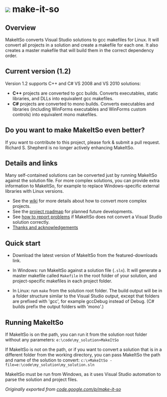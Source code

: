 <img src="https://user-images.githubusercontent.com/7102064/162118791-fa648dcc-5595-4872-b59c-d0e4d4369757.png"
/> make-it-so
=============


Overview
--------

MakeItSo converts Visual Studio solutions to gcc makefiles for Linux. It will convert all projects in a solution and create a makefile for each one. It also creates a master makefile that will build them in the correct dependency order.


Current version (1.2)
---------------------

Version 1.2 supports C++ and C# VS 2008 and VS 2010 solutions:
* **C++** projects are converted to gcc builds. Converts executables, static libraries, and DLLs into equivalent gcc makefiles.
* **C#** projects are converted to mono builds. Converts executables and libraries (including WinForms executables and WinForms custom controls) into equivalent mono makefiles.


Do you want to make MakeItSo even better?
-----------------------------------------

If you want to contribute to this project, please fork & submit a pull request. Richard S. Shepherd is no longer actively enhancing MakeItSo.


Details and links
-----------------

Many self-contained solutions can be converted just by running MakeItSo against the solution file. For more complex solutions, you can provide extra information to MakeItSo, for example to replace Windows-specific external libraries with Linux versions.

* See the [wiki](Wikis/) for more details about how to convert more complex projects.
* See the [project roadmap](Wikis/ProjectRoadmap.md) for planned future developments.
* See [how to report problems](Wikis/HowToReportProblems.md) if MakeItSo does not convert a Visual Studio solution correctly.
* [Thanks and acknowledgements](Wikis/ThanksAndAcknowledgements.md)


Quick start
-----------

* Download the latest version of MakeItSo from the featured-downloads link.

* In Windows: run MakeItSo against a solution file (`.sln`). It will generate a master makefile called `Makefile` in the root folder of your solution, and project-specific makefiles in each project folder.

* In Linux: run `make` from the solution root folder. The build output will be in a folder structure similar to the Visual Studio output, except that folders are prefixed with 'gcc', for example gccDebug instead of Debug. (C# builds prefix the output folders with 'mono'.)


Running MakeItSo
----------------

If MakeItSo is on the path, you can run it from the solution root folder without any parameters: `e:\code\my_solution>MakeItSo`

If MakeItSo is not on the path, or if you want to convert a solution that is in a different folder from the working directory, you can pass MakeItSo the path and name of the solution to convert: `c:\>MakeItSo -file=e:\code\my_solution\my_solution.sln`

MakeItSo must be run from Windows, as it uses Visual Studio automation to parse the solution and project files.


_Originally exported from [code.google.com/p/make-it-so](http://code.google.com/p/make-it-so)_
